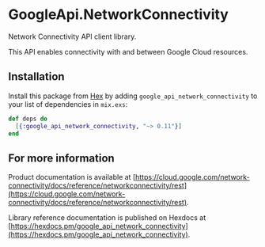 # GoogleApi.NetworkConnectivity

Network Connectivity API client library.

This API enables connectivity with and between Google Cloud resources.

## Installation

Install this package from [Hex](https://hex.pm) by adding
`google_api_network_connectivity` to your list of dependencies in `mix.exs`:

```elixir
def deps do
  [{:google_api_network_connectivity, "~> 0.11"}]
end
```

## For more information

Product documentation is available at [https://cloud.google.com/network-connectivity/docs/reference/networkconnectivity/rest](https://cloud.google.com/network-connectivity/docs/reference/networkconnectivity/rest).

Library reference documentation is published on Hexdocs at
[https://hexdocs.pm/google_api_network_connectivity](https://hexdocs.pm/google_api_network_connectivity).
